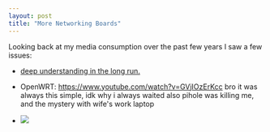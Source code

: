 ```yaml
---
layout: post
title: "More Networking Boards"
---
```


Looking back at my media consumption over the past few years I saw a few issues:

* [deep understanding in the long run.](https://news.ycombinator.com/item?id=29621642)

* OpenWRT: https://www.youtube.com/watch?v=GVjIOzErKcc
bro it was always this simple, idk why i always waited
also pihole was killing me, and the mystery with wife's work laptop

* ![]({{site.baseurl}}/assets/2021-03-01-my-interviewing-success/2016-internship-applications.png)
